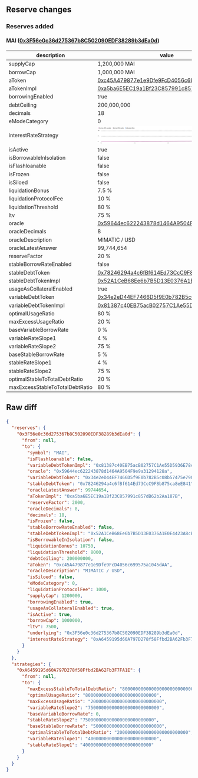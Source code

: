 ## Reserve changes

### Reserves added

#### MAI ([0x3F56e0c36d275367b8C502090EDF38289b3dEa0d](https://https://arbiscan.io/address/0x3F56e0c36d275367b8C502090EDF38289b3dEa0d))

| description | value |
| --- | --- |
| supplyCap | 1,200,000 MAI |
| borrowCap | 1,000,000 MAI |
| aToken | [0xc45A479877e1e9Dfe9FcD4056c699575a1045dAA](https://https://arbiscan.io/address/0xc45A479877e1e9Dfe9FcD4056c699575a1045dAA) |
| aTokenImpl | [0xa5ba6E5EC19a1Bf23C857991c857dB62b2Aa187B](https://https://arbiscan.io/address/0xa5ba6E5EC19a1Bf23C857991c857dB62b2Aa187B) |
| borrowingEnabled | true |
| debtCeiling | 200,000,000 |
| decimals | 18 |
| eModeCategory | 0 |
| interestRateStrategy | ![[0xA6459195d60A797D278f58Ffbd2BA62Fb3F7FA1E](https://https://arbiscan.io/address/0xA6459195d60A797D278f58Ffbd2BA62Fb3F7FA1E)](/.assets/42161_0xA6459195d60A797D278f58Ffbd2BA62Fb3F7FA1E.svg) |
| isActive | true |
| isBorrowableInIsolation | false |
| isFlashloanable | false |
| isFrozen | false |
| isSiloed | false |
| liquidationBonus | 7.5 % |
| liquidationProtocolFee | 10 % |
| liquidationThreshold | 80 % |
| ltv | 75 % |
| oracle | [0x59644ec622243878d1464A9504F9e9a31294128a](https://https://arbiscan.io/address/0x59644ec622243878d1464A9504F9e9a31294128a) |
| oracleDecimals | 8 |
| oracleDescription | MIMATIC / USD |
| oracleLatestAnswer | 99,744,654 |
| reserveFactor | 20 % |
| stableBorrowRateEnabled | false |
| stableDebtToken | [0x78246294a4c6fBf614Ed73CcC9F8b875ca8eE841](https://https://arbiscan.io/address/0x78246294a4c6fBf614Ed73CcC9F8b875ca8eE841) |
| stableDebtTokenImpl | [0x52A1CeB68Ee6b7B5D13E0376A1E0E4423A8cE26e](https://https://arbiscan.io/address/0x52A1CeB68Ee6b7B5D13E0376A1E0E4423A8cE26e) |
| usageAsCollateralEnabled | true |
| variableDebtToken | [0x34e2eD44EF7466D5f9E0b782B5c08b57475e7907](https://https://arbiscan.io/address/0x34e2eD44EF7466D5f9E0b782B5c08b57475e7907) |
| variableDebtTokenImpl | [0x81387c40EB75acB02757C1Ae55D5936E78c9dEd3](https://https://arbiscan.io/address/0x81387c40EB75acB02757C1Ae55D5936E78c9dEd3) |
| optimalUsageRatio | 80 % |
| maxExcessUsageRatio | 20 % |
| baseVariableBorrowRate | 0 % |
| variableRateSlope1 | 4 % |
| variableRateSlope2 | 75 % |
| baseStableBorrowRate | 5 % |
| stableRateSlope1 | 4 % |
| stableRateSlope2 | 75 % |
| optimalStableToTotalDebtRatio | 20 % |
| maxExcessStableToTotalDebtRatio | 80 % |


## Raw diff

```json
{
  "reserves": {
    "0x3F56e0c36d275367b8C502090EDF38289b3dEa0d": {
      "from": null,
      "to": {
        "symbol": "MAI",
        "isFlashloanable": false,
        "variableDebtTokenImpl": "0x81387c40EB75acB02757C1Ae55D5936E78c9dEd3",
        "oracle": "0x59644ec622243878d1464A9504F9e9a31294128a",
        "variableDebtToken": "0x34e2eD44EF7466D5f9E0b782B5c08b57475e7907",
        "stableDebtToken": "0x78246294a4c6fBf614Ed73CcC9F8b875ca8eE841",
        "oracleLatestAnswer": 99744654,
        "aTokenImpl": "0xa5ba6E5EC19a1Bf23C857991c857dB62b2Aa187B",
        "reserveFactor": 2000,
        "oracleDecimals": 8,
        "decimals": 18,
        "isFrozen": false,
        "stableBorrowRateEnabled": false,
        "stableDebtTokenImpl": "0x52A1CeB68Ee6b7B5D13E0376A1E0E4423A8cE26e",
        "isBorrowableInIsolation": false,
        "liquidationBonus": 10750,
        "liquidationThreshold": 8000,
        "debtCeiling": 200000000,
        "aToken": "0xc45A479877e1e9Dfe9FcD4056c699575a1045dAA",
        "oracleDescription": "MIMATIC / USD",
        "isSiloed": false,
        "eModeCategory": 0,
        "liquidationProtocolFee": 1000,
        "supplyCap": 1200000,
        "borrowingEnabled": true,
        "usageAsCollateralEnabled": true,
        "isActive": true,
        "borrowCap": 1000000,
        "ltv": 7500,
        "underlying": "0x3F56e0c36d275367b8C502090EDF38289b3dEa0d",
        "interestRateStrategy": "0xA6459195d60A797D278f58Ffbd2BA62Fb3F7FA1E"
      }
    }
  },
  "strategies": {
    "0xA6459195d60A797D278f58Ffbd2BA62Fb3F7FA1E": {
      "from": null,
      "to": {
        "maxExcessStableToTotalDebtRatio": "800000000000000000000000000",
        "optimalUsageRatio": "800000000000000000000000000",
        "maxExcessUsageRatio": "200000000000000000000000000",
        "variableRateSlope2": "750000000000000000000000000",
        "baseVariableBorrowRate": 0,
        "stableRateSlope2": "750000000000000000000000000",
        "baseStableBorrowRate": "50000000000000000000000000",
        "optimalStableToTotalDebtRatio": "200000000000000000000000000",
        "variableRateSlope1": "40000000000000000000000000",
        "stableRateSlope1": "40000000000000000000000000"
      }
    }
  }
}
```